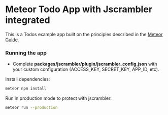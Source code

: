 # Meteor Todo App with Jscrambler integrated

This is a Todos example app built on the principles described in the [Meteor Guide](http://guide.meteor.com/structure.html).

### Running the app

- Complete **packages/jscrambler/plugin/jscrambler_config.json** with your custom configuration (ACCESS\_KEY, SECRET\_KEY, APP\_ID, etc).

Install dependencies: 

```bash
meteor npm install
```

Run in production mode to protect with jscrambler:

```bash
meteor run --production
```